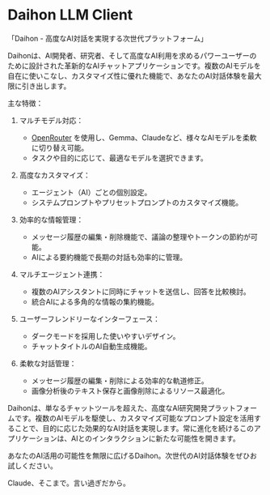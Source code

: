 # Daihon LLM Client

「Daihon - 高度なAI対話を実現する次世代プラットフォーム」

Daihonは、AI開発者、研究者、そして高度なAI利用を求めるパワーユーザーのために設計された革新的なAIチャットアプリケーションです。複数のAIモデルを自在に使いこなし、カスタマイズ性に優れた機能で、あなたのAI対話体験を最大限に引き出します。

主な特徴：

1. マルチモデル対応：
   - [OpenRouter](https://openrouter.ai/) を使用し、Gemma、Claudeなど、様々なAIモデルを柔軟に切り替え可能。
   - タスクや目的に応じて、最適なモデルを選択できます。

2. 高度なカスタマイズ：
   - エージェント（AI）ごとの個別設定。
   - システムプロンプトやプリセットプロンプトのカスタマイズ機能。

3. 効率的な情報管理：
   - メッセージ履歴の編集・削除機能で、議論の整理やトークンの節約が可能。
   - AIによる要約機能で長期の対話も効率的に管理。

4. マルチエージェント連携：
   - 複数のAIアシスタントに同時にチャットを送信し、回答を比較検討。
   - 統合AIによる多角的な情報の集約機能。

5. ユーザーフレンドリーなインターフェース：
   - ダークモードを採用した使いやすいデザイン。
   - チャットタイトルのAI自動生成機能。

6. 柔軟な対話管理：
   - メッセージ履歴の編集・削除による効率的な軌道修正。
   - 画像分析後のテキスト保存と画像削除によるリソース最適化。

Daihonは、単なるチャットツールを超えた、高度なAI研究開発プラットフォームです。複数のAIモデルを駆使し、カスタマイズ可能なプロンプト設定を活用することで、目的に応じた効果的なAI対話を実現します。常に進化を続けるこのアプリケーションは、AIとのインタラクションに新たな可能性を開きます。

あなたのAI活用の可能性を無限に広げるDaihon。次世代のAI対話体験をぜひお試しください。

Claude、そこまで。言い過ぎだから。